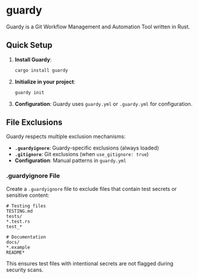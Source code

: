 # guardy
Guardy is a Git Workflow Management and Automation Tool written in Rust.

## Quick Setup

1. **Install Guardy**:
   ```bash
   cargo install guardy
   ```

2. **Initialize in your project**:
   ```bash
   guardy init
   ```

3. **Configuration**:
   Guardy uses `guardy.yml` or `.guardy.yml` for configuration.

## File Exclusions

Guardy respects multiple exclusion mechanisms:

- **`.guardyignore`**: Guardy-specific exclusions (always loaded)
- **`.gitignore`**: Git exclusions (when `use_gitignore: true`)
- **Configuration**: Manual patterns in `guardy.yml`

### .guardyignore File

Create a `.guardyignore` file to exclude files that contain test secrets or sensitive content:

```
# Testing files
TESTING.md
tests/
*.test.rs
test_*

# Documentation
docs/
*.example
README*
```

This ensures test files with intentional secrets are not flagged during security scans.
